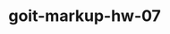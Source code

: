 # goit-markup-hw-07

<!-- «A1» Выполнен рефакторинг HTML-кода проекта используя методологию BEM. -->

<!-- «A2» Выполнен рефакторинг CSS-кода проекта используя препроцессор SASS. -->

<!-- «A3» В корне проекта создана папка sass, в которой лежат все файлы стилей
препроцессора. -->

<!-- «A4» В папке sass есть файл main.scss - главный файл в котрый импортируются все
SASS-фрагменты (partials, файлы \_имя.scss). -->

<!-- «A5» Палитра цветов макета и наборы шрифтов вынесены в переменные в файле
variables.scss, который лежит в папке sass/utils. Можно использовать CSS или
SASS переменные (по желанию). -->

<!-- «A6» Для каждого компонента создан отдельный файл-фрагмент стилей в папке
sass/components. Напримпер \_page-header.scss, \_logo.scss и т. д. -->

<!-- «A7» В файлах index.html и portfolio.html подключен минифицированный файл стилей
main.min.css из папки css. -->

<!-- Разметка «B1» Правильное именование классов блоков по методологии BEM. -->

<!-- «B2» Правильное именование классов элементов по методологии BEM. -->

<!-- «B3» Правильное именование классов модификаторов по методологии BEM. -->

<!-- «B4» Правильное именование классов примесей по методологии BEM. -->

<!-- «B5» Имена классов по методологии BEM понятные и описательные, на английском
языке. -->

<!-- Оформление «C1» Использована вложенность селекторов. -->

<!-- «C2» Максимальная вложенность селекторов - 2 уровня. -->

<!-- «C3» Оператор конкатенации (&) использован для описания псевдоклассов и
псевдоэлементов. -->
